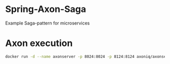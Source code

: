 # Spring-Axon-Saga
Example Saga-pattern for microservices

# Axon execution
```bash
docker run -d --name axonserver -p 8024:8024 -p 8124:8124 axoniq/axonserver
```
